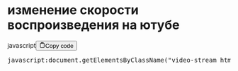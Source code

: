 <h1>изменение скорости воспроизведения на ютубе</h1>
<div class="code-element"><div class="lang-line"><text>javascript</text><button class="copy-button" onclick="copyCode(this)"><svg stroke="currentColor" fill="none" stroke-width="2" viewBox="0 0 24 24" stroke-linecap="round" stroke-linejoin="round" class="h-4 w-4" height="1em" width="1em" xmlns="http://www.w3.org/2000/svg"><path d="M16 4h2a2 2 0 0 1 2 2v14a2 2 0 0 1-2 2H6a2 2 0 0 1-2-2V6a2 2 0 0 1 2-2h2"></path><rect x="8" y="2" width="8" height="4" rx="1" ry="1"></rect></svg><text>Copy code</text></button></div><div class="code"><div class="highlight"><pre><span></span><span class="nx">javascript</span><span class="o">:</span><span class="nb">document</span><span class="p">.</span><span class="nx">getElementsByClassName</span><span class="p">(</span><span class="s2">&quot;video-stream html5-main-video&quot;</span><span class="p">)[</span><span class="mf">0</span><span class="p">].</span><span class="nx">playbackRate</span><span class="w"> </span><span class="o">=</span><span class="w"> </span><span class="mf">2.5</span><span class="p">;</span>
</pre></div></div></div>